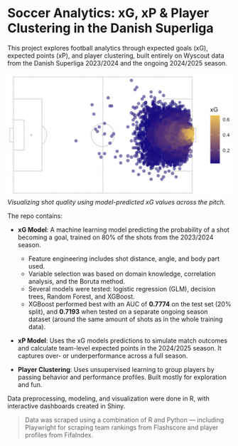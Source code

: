 # Soccer Analytics: xG, xP & Player Clustering in the Danish Superliga
This project explores football analytics through expected goals (xG), expected points (xP), and player clustering, built entirely on Wyscout data from the Danish Superliga 2023/2024 and the ongoing 2024/2025 season.

![xG Field Plot](Images/xG_Field.png)
*Visualizing shot quality using model-predicted xG values across the pitch.*


The repo contains:
- **xG Model**: A machine learning model predicting the probability of a shot becoming a goal, trained on 80% of the shots from the 2023/2024 season.  
  - Feature engineering includes shot distance, angle, and body part used.  
  - Variable selection was based on domain knowledge, correlation analysis, and the Boruta method.  
  - Several models were tested: logistic regression (GLM), decision trees, Random Forest, and XGBoost.  
  - XGBoost performed best with an AUC of **0.7774** on the test set (20% split), and **0.7193** when tested on a separate ongoing season dataset (around the same amount of shots as in the whole training data).  

- **xP Model**: Uses the xG models predictions to simulate match outcomes and calculate team-level expected points in the 2024/2025 season. It captures over- or underperformance across a full season.

- **Player Clustering**: Uses unsupervised learning to group players by passing behavior and performance profiles. Built mostly for exploration and fun.

Data preprocessing, modeling, and visualization were done in R, with interactive dashboards created in Shiny.


> Data was scraped using a combination of R and Python — including Playwright for scraping team rankings from Flashscore and player profiles from FifaIndex.

